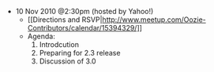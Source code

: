 * 10 Nov 2010 @2:30pm (hosted by Yahoo!)
    * [[Directions and RSVP|http://www.meetup.com/Oozie-Contributors/calendar/15394329/]]
    * Agenda:
        1. Introdcution
        2. Preparing for 2.3 release
        3. Discussion of 3.0